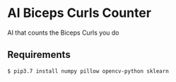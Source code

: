 # AI Biceps Curls Counter
AI that counts the Biceps Curls you do

## Requirements
```commandline
$ pip3.7 install numpy pillow opencv-python sklearn
```